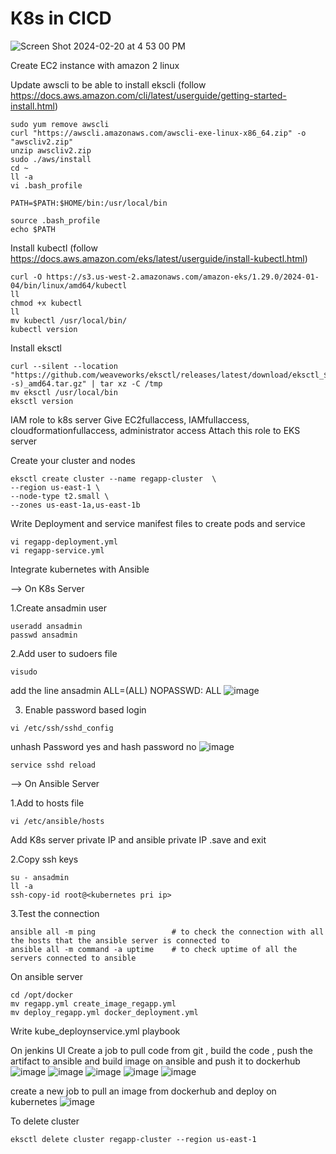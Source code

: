 # K8s in CICD

![Screen Shot 2024-02-20 at 4 53 00 PM](https://github.com/tspoorthyreddy/CICD-with-Git-Jenkins-Ansible-K8s/assets/93954534/dec5740a-34d7-4705-b6ae-efb638f85571)

Create EC2 instance with amazon 2 linux 

Update awscli to be able to install ekscli (follow https://docs.aws.amazon.com/cli/latest/userguide/getting-started-install.html)
```
sudo yum remove awscli
curl "https://awscli.amazonaws.com/awscli-exe-linux-x86_64.zip" -o "awscliv2.zip"
unzip awscliv2.zip
sudo ./aws/install
cd ~
ll -a
vi .bash_profile

PATH=$PATH:$HOME/bin:/usr/local/bin

source .bash_profile
echo $PATH
```

Install kubectl (follow https://docs.aws.amazon.com/eks/latest/userguide/install-kubectl.html)
```
curl -O https://s3.us-west-2.amazonaws.com/amazon-eks/1.29.0/2024-01-04/bin/linux/amd64/kubectl
ll
chmod +x kubectl
ll
mv kubectl /usr/local/bin/
kubectl version
```

Install eksctl
```
curl --silent --location "https://github.com/weaveworks/eksctl/releases/latest/download/eksctl_$(uname -s)_amd64.tar.gz" | tar xz -C /tmp
mv eksctl /usr/local/bin
eksctl version
```

IAM role to k8s server
Give EC2fullaccess, IAMfullaccess, cloudformationfullaccess, administrator access
Attach this role to EKS server

Create your cluster and nodes
```
eksctl create cluster --name regapp-cluster  \
--region us-east-1 \
--node-type t2.small \
--zones us-east-1a,us-east-1b

```

Write Deployment and service manifest files to create pods and service
```
vi regapp-deployment.yml
vi regapp-service.yml
```

Integrate kubernetes with Ansible

--> On K8s Server

1.Create ansadmin user
```
useradd ansadmin
passwd ansadmin
```
2.Add user to sudoers file
```
visudo
```
add the line ansadmin ALL=(ALL) NOPASSWD: ALL
![image](https://github.com/tspoorthyreddy/CICD-with-Git-Jenkins-Ansible-K8s/assets/93954534/fd6614e8-d185-4b2d-a7bc-a716b194704d)

3. Enable password based login
```
vi /etc/ssh/sshd_config
```
unhash Password yes and hash password no
![image](https://github.com/tspoorthyreddy/CICD-with-Git-Jenkins-Ansible-K8s/assets/93954534/0e12f21f-d9c5-45f6-b2c1-0d69b80ba12b)
```
service sshd reload
```

--> On Ansible Server

1.Add to hosts file
```
vi /etc/ansible/hosts
```
Add K8s server private IP and ansible private IP .save and exit

2.Copy ssh keys
```
su - ansadmin
ll -a
ssh-copy-id root@<kubernetes pri ip>
```
3.Test the connection
```
ansible all -m ping                 # to check the connection with all the hosts that the ansible server is connected to
ansible all -m command -a uptime    # to check uptime of all the servers connected to ansible
```

On ansible server
```
cd /opt/docker
mv regapp.yml create_image_regapp.yml
mv deploy_regapp.yml docker_deployment.yml
```
Write kube_deploynservice.yml playbook


On jenkins UI
Create a job to pull code from git , build the code , push the artifact to ansible and build image on ansible and push it to dockerhub
![image](https://github.com/tspoorthyreddy/CICD-with-Git-Jenkins-Ansible-K8s/assets/93954534/bd99baae-9b4c-4eae-82c7-237d8c232961)
![image](https://github.com/tspoorthyreddy/CICD-with-Git-Jenkins-Ansible-K8s/assets/93954534/37849cef-de69-4ad9-882d-18f2e574401f)
![image](https://github.com/tspoorthyreddy/CICD-with-Git-Jenkins-Ansible-K8s/assets/93954534/32b5b2c5-95dc-4031-9058-ecb601a08ae4)
![image](https://github.com/tspoorthyreddy/CICD-with-Git-Jenkins-Ansible-K8s/assets/93954534/2c7b8e8b-fbee-4f26-98ae-534986629277)
![image](https://github.com/tspoorthyreddy/CICD-with-Git-Jenkins-Ansible-K8s/assets/93954534/2a816a85-ba19-4278-85c1-338997d5c362)

create a new job to pull an image from dockerhub and deploy on kubernetes
![image](https://github.com/tspoorthyreddy/CICD-with-Git-Jenkins-Ansible-K8s/assets/93954534/20d64caa-8d91-498d-b705-331f693c012f)


To delete cluster
```
eksctl delete cluster regapp-cluster --region us-east-1
```



